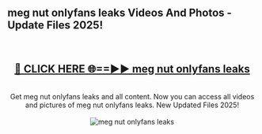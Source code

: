 <h2>meg nut onlyfans leaks Videos And Photos - Update Files 2025!</h2>
<br>
<div align="center">
<h2><a href="https://top-ai-tools.click/QrbHav" rel="nofollow">🔴 CLICK HERE 🌐==►► meg nut onlyfans leaks</a></h2>
<br>
Get meg nut onlyfans leaks and all content. Now you can access all videos and pictures of meg nut onlyfans leaks. New Updated Files 2025!
<br>
<br>
<a href="https://top-ai-tools.click/QrbHav" rel="nofollow" data-target="animated-image.originalLink"><img src="https://i.ibb.co.com/WyWwxjT/player-gif2.gif" alt="meg nut onlyfans leaks" style="max-width: 100%; display: inline-block;" data-target="animated-image.originalImage"></a>
</div>
<br>